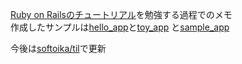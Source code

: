 [Ruby on Railsのチュートリアル](https://railstutorial.jp/chapters/beginning?version=5.0)を勉強する過程でのメモ  
作成したサンプルは[hello_app](https://github.com/softoika-samples/hello-app)と[toy_app](https://github.com/softoika-samples/toy-app)
と[sample_app](https://github.com/softoika-samples/sample-app)


今後は[softoika/til](https://github.com/softoika/til)で更新

